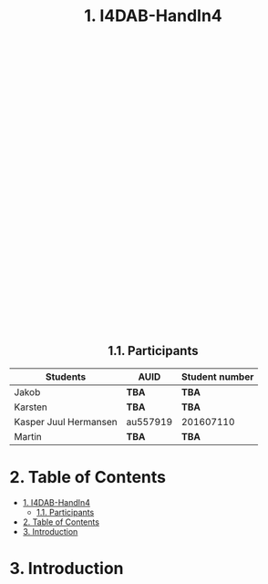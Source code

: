 <div style="text-align: center;">

# 1. I4DAB-HandIn4 

<!-- Spacing -->

<br><br><br><br><br><br><br><br><br><br><br><br><br><br><br><br><br><br><br><br><br><br><br><br><br><br><br><br><br><br>

<!-- /Spacing -->


## 1.1. Participants

| Students                | AUID       | Student number   |
| ----------------------- | ---------- | ---------------- |
| Jakob                   | **TBA**    | **TBA**          |
| Karsten                 | **TBA**    | **TBA**          |
| Kasper Juul Hermansen   | au557919   | 201607110        |
| Martin                  | **TBA**    | **TBA**          |

</div>

<div class="page"></div>

# 2. Table of Contents

<!-- TOC -->

- [1. I4DAB-HandIn4](#1-i4dab-handin4)
    - [1.1. Participants](#11-participants)
- [2. Table of Contents](#2-table-of-contents)
- [3. Introduction](#3-introduction)

<!-- /TOC -->

<div class="page"></div>

# 3. Introduction

